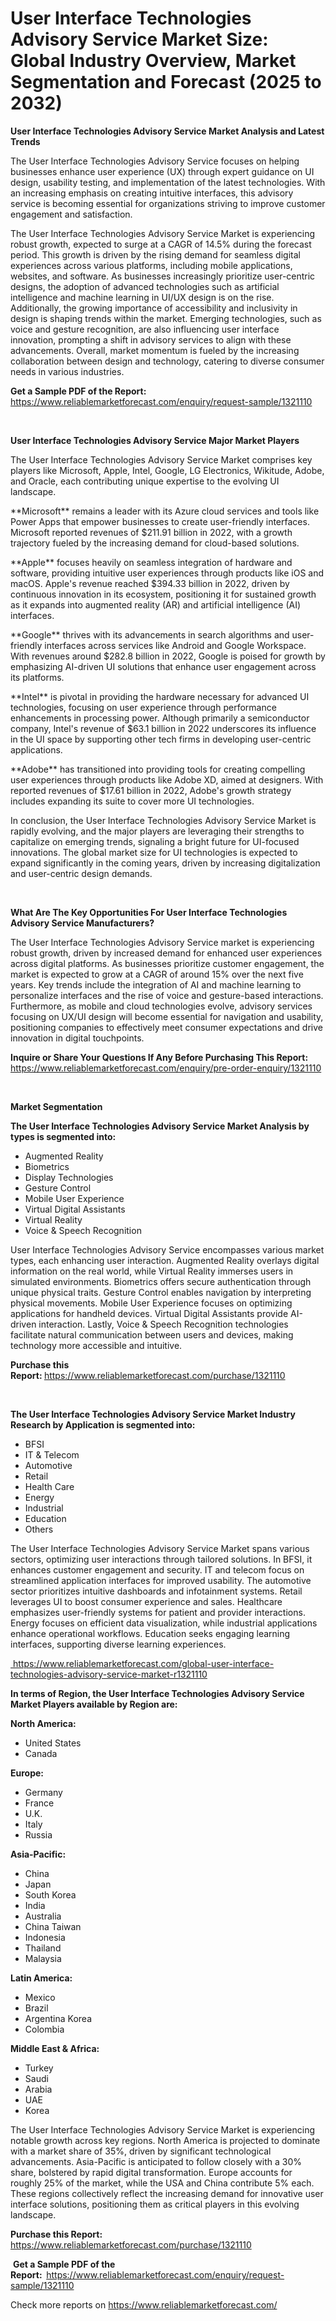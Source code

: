<p><h1>User Interface Technologies Advisory Service Market Size: Global Industry Overview, Market Segmentation and Forecast (2025 to 2032)</h1></p><p><strong>User Interface Technologies Advisory Service Market Analysis and Latest Trends</strong></p>
<p><p>The User Interface Technologies Advisory Service focuses on helping businesses enhance user experience (UX) through expert guidance on UI design, usability testing, and implementation of the latest technologies. With an increasing emphasis on creating intuitive interfaces, this advisory service is becoming essential for organizations striving to improve customer engagement and satisfaction.</p><p>The User Interface Technologies Advisory Service Market is experiencing robust growth, expected to surge at a CAGR of 14.5% during the forecast period. This growth is driven by the rising demand for seamless digital experiences across various platforms, including mobile applications, websites, and software. As businesses increasingly prioritize user-centric designs, the adoption of advanced technologies such as artificial intelligence and machine learning in UI/UX design is on the rise. Additionally, the growing importance of accessibility and inclusivity in design is shaping trends within the market. Emerging technologies, such as voice and gesture recognition, are also influencing user interface innovation, prompting a shift in advisory services to align with these advancements. Overall, market momentum is fueled by the increasing collaboration between design and technology, catering to diverse consumer needs in various industries.</p></p>
<p><strong>Get a Sample PDF of the Report:&nbsp;</strong> <a href="https://www.reliablemarketforecast.com/enquiry/request-sample/1321110?utm_campaign=3381&utm_medium=2&utm_source=Github&utm_content=ia&utm_term=29032025&utm_id=user-interface-technologies-advisory-service">https://www.reliablemarketforecast.com/enquiry/request-sample/1321110</a></p>
<p>&nbsp;</p>
<p><strong>User Interface Technologies Advisory Service Major Market Players</strong></p>
<p><p>The User Interface Technologies Advisory Service Market comprises key players like Microsoft, Apple, Intel, Google, LG Electronics, Wikitude, Adobe, and Oracle, each contributing unique expertise to the evolving UI landscape.</p><p>**Microsoft** remains a leader with its Azure cloud services and tools like Power Apps that empower businesses to create user-friendly interfaces. Microsoft reported revenues of $211.91 billion in 2022, with a growth trajectory fueled by the increasing demand for cloud-based solutions.</p><p>**Apple** focuses heavily on seamless integration of hardware and software, providing intuitive user experiences through products like iOS and macOS. Apple's revenue reached $394.33 billion in 2022, driven by continuous innovation in its ecosystem, positioning it for sustained growth as it expands into augmented reality (AR) and artificial intelligence (AI) interfaces.</p><p>**Google** thrives with its advancements in search algorithms and user-friendly interfaces across services like Android and Google Workspace. With revenues around $282.8 billion in 2022, Google is poised for growth by emphasizing AI-driven UI solutions that enhance user engagement across its platforms.</p><p>**Intel** is pivotal in providing the hardware necessary for advanced UI technologies, focusing on user experience through performance enhancements in processing power. Although primarily a semiconductor company, Intel's revenue of $63.1 billion in 2022 underscores its influence in the UI space by supporting other tech firms in developing user-centric applications.</p><p>**Adobe** has transitioned into providing tools for creating compelling user experiences through products like Adobe XD, aimed at designers. With reported revenues of $17.61 billion in 2022, Adobe's growth strategy includes expanding its suite to cover more UI technologies.</p><p>In conclusion, the User Interface Technologies Advisory Service Market is rapidly evolving, and the major players are leveraging their strengths to capitalize on emerging trends, signaling a bright future for UI-focused innovations. The global market size for UI technologies is expected to expand significantly in the coming years, driven by increasing digitalization and user-centric design demands.</p></p>
<p>&nbsp;</p>
<p><strong>What Are The Key Opportunities For User Interface Technologies Advisory Service Manufacturers?</strong></p>
<p><p>The User Interface Technologies Advisory Service market is experiencing robust growth, driven by increased demand for enhanced user experiences across digital platforms. As businesses prioritize customer engagement, the market is expected to grow at a CAGR of around 15% over the next five years. Key trends include the integration of AI and machine learning to personalize interfaces and the rise of voice and gesture-based interactions. Furthermore, as mobile and cloud technologies evolve, advisory services focusing on UX/UI design will become essential for navigation and usability, positioning companies to effectively meet consumer expectations and drive innovation in digital touchpoints.</p></p>
<p><strong>Inquire or Share Your Questions If Any Before Purchasing This Report:</strong> <a href="https://www.reliablemarketforecast.com/enquiry/pre-order-enquiry/1321110?utm_campaign=3381&utm_medium=2&utm_source=Github&utm_content=ia&utm_term=29032025&utm_id=user-interface-technologies-advisory-service">https://www.reliablemarketforecast.com/enquiry/pre-order-enquiry/1321110</a></p>
<p>&nbsp;</p>
<p><strong>Market Segmentation</strong></p>
<p><strong>The User Interface Technologies Advisory Service Market Analysis by types is segmented into:</strong></p>
<p><ul><li>Augmented Reality</li><li>Biometrics</li><li>Display Technologies</li><li>Gesture Control</li><li>Mobile User Experience</li><li>Virtual Digital Assistants</li><li>Virtual Reality</li><li>Voice & Speech Recognition</li></ul></p>
<p><p>User Interface Technologies Advisory Service encompasses various market types, each enhancing user interaction. Augmented Reality overlays digital information on the real world, while Virtual Reality immerses users in simulated environments. Biometrics offers secure authentication through unique physical traits. Gesture Control enables navigation by interpreting physical movements. Mobile User Experience focuses on optimizing applications for handheld devices. Virtual Digital Assistants provide AI-driven interaction. Lastly, Voice & Speech Recognition technologies facilitate natural communication between users and devices, making technology more accessible and intuitive.</p></p>
<p><strong>Purchase this Report:&nbsp;</strong><a href="https://www.reliablemarketforecast.com/purchase/1321110?utm_campaign=3381&utm_medium=2&utm_source=Github&utm_content=ia&utm_term=29032025&utm_id=user-interface-technologies-advisory-service">https://www.reliablemarketforecast.com/purchase/1321110</a></p>
<p>&nbsp;</p>
<p><strong>The User Interface Technologies Advisory Service Market Industry Research by Application is segmented into:</strong></p>
<p><ul><li>BFSI</li><li>IT & Telecom</li><li>Automotive</li><li>Retail</li><li>Health Care</li><li>Energy</li><li>Industrial</li><li>Education</li><li>Others</li></ul></p>
<p><p>The User Interface Technologies Advisory Service Market spans various sectors, optimizing user interactions through tailored solutions. In BFSI, it enhances customer engagement and security. IT and telecom focus on streamlined application interfaces for improved usability. The automotive sector prioritizes intuitive dashboards and infotainment systems. Retail leverages UI to boost consumer experience and sales. Healthcare emphasizes user-friendly systems for patient and provider interactions. Energy focuses on efficient data visualization, while industrial applications enhance operational workflows. Education seeks engaging learning interfaces, supporting diverse learning experiences.</p></p>
<p><a href="https://www.reliablemarketforecast.com/global-user-interface-technologies-advisory-service-market-r1321110?utm_campaign=3381&utm_medium=2&utm_source=Github&utm_content=ia&utm_term=29032025&utm_id=user-interface-technologies-advisory-service">&nbsp;https://www.reliablemarketforecast.com/global-user-interface-technologies-advisory-service-market-r1321110</a></p>
<p><strong>In terms of Region, the User Interface Technologies Advisory Service Market Players available by Region are:</strong></p>
<p>
    <p> <strong> North America: </strong>
        <ul>
            <li>United States</li>
            <li>Canada</li>
        </ul>
        </p> 
    <p> <strong> Europe: </strong>
        <ul>
            <li>Germany</li>
            <li>France</li>
            <li>U.K.</li>
            <li>Italy</li>
            <li>Russia</li>
        </ul>
        </p> 
    <p> <strong> Asia-Pacific: </strong>
        <ul>
            <li>China</li>
            <li>Japan</li>
            <li>South Korea</li>
            <li>India</li>
            <li>Australia</li>
            <li>China Taiwan</li>
            <li>Indonesia</li>
            <li>Thailand</li>
            <li>Malaysia</li>
        </ul>
        </p> 
    <p> <strong> Latin America: </strong>
        <ul>
            <li>Mexico</li>
            <li>Brazil</li>
            <li>Argentina Korea</li>
            <li>Colombia</li>
        </ul>
        </p> 
    <p> <strong> Middle East & Africa: </strong>
        <ul>
            <li>Turkey</li>
            <li>Saudi</li>
            <li>Arabia</li>
            <li>UAE</li>
            <li>Korea</li>
        </ul>
    </p>
    </p>
<p><p>The User Interface Technologies Advisory Service Market is experiencing notable growth across key regions. North America is projected to dominate with a market share of 35%, driven by significant technological advancements. Asia-Pacific is anticipated to follow closely with a 30% share, bolstered by rapid digital transformation. Europe accounts for roughly 25% of the market, while the USA and China contribute 5% each. These regions collectively reflect the increasing demand for innovative user interface solutions, positioning them as critical players in this evolving landscape.</p></p>
<p><strong>Purchase this Report: </strong><a href="https://www.reliablemarketforecast.com/purchase/1321110?utm_campaign=3381&utm_medium=2&utm_source=Github&utm_content=ia&utm_term=29032025&utm_id=user-interface-technologies-advisory-service">https://www.reliablemarketforecast.com/purchase/1321110</a></p>
<p>&nbsp;<strong>Get a Sample PDF of the Report:&nbsp;&nbsp;</strong><a href="https://www.reliablemarketforecast.com/enquiry/request-sample/1321110?utm_campaign=3381&utm_medium=2&utm_source=Github&utm_content=ia&utm_term=29032025&utm_id=user-interface-technologies-advisory-service">https://www.reliablemarketforecast.com/enquiry/request-sample/1321110</a></p>
<p><strong></strong></p>
<p>Check more reports on <a href="https://www.reliablemarketforecast.com/?utm_campaign=3381&utm_medium=2&utm_source=Github&utm_content=ia&utm_term=29032025&utm_id=user-interface-technologies-advisory-service">https://www.reliablemarketforecast.com/</a></p>